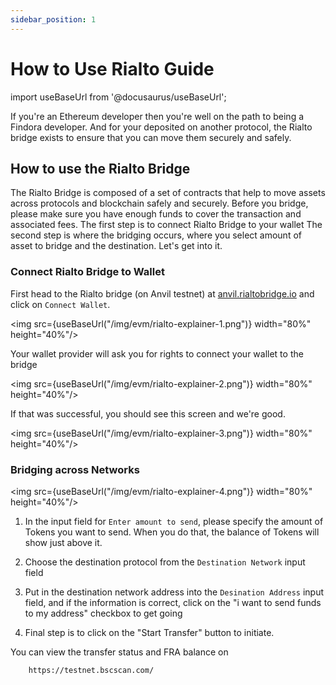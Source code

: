 ```yaml
---
sidebar_position: 1
---
```


# How to Use Rialto Guide


import useBaseUrl from '@docusaurus/useBaseUrl';

If you're an Ethereum developer then you're well on the path to being a Findora developer. And for your deposited on another protocol, the Rialto bridge exists to ensure that you can move them securely and safely. 

## How to use the Rialto Bridge

The Rialto Bridge is composed of a set of contracts that help to move assets across protocols and blockchain safely and securely. Before you bridge, please make sure you have enough funds to cover the transaction and associated fees. The first step is to connect Rialto Bridge to your wallet
The second step is where the bridging occurs, where you select amount of asset to bridge and the destination. Let's get into it.

### Connect Rialto Bridge to Wallet

First head to the Rialto bridge (on Anvil testnet) at [anvil.rialtobridge.io](https://anvil.rialtobridge.io/) and click on `Connect Wallet`. 

<img src={useBaseUrl("/img/evm/rialto-explainer-1.png")} width="80%" height="40%"/>

Your wallet provider will ask you for rights to connect your wallet to the bridge 


<img src={useBaseUrl("/img/evm/rialto-explainer-2.png")} width="80%" height="40%"/>

If that was successful, you should see this screen and we're good.

<img src={useBaseUrl("/img/evm/rialto-explainer-3.png")} width="80%" height="40%"/>

### Bridging across Networks

<img src={useBaseUrl("/img/evm/rialto-explainer-4.png")} width="80%" height="40%"/>

1. In the input field for `Enter amount to send`, please specify the amount of Tokens you want to send. When you do that, the balance of Tokens will show just above it.

2. Choose the destination protocol from the `Destination Network` input field

3. Put in the destination network address into the `Desination Address` input field, and if the information is correct, click on the "i want to send funds to my address" checkbox to get going

4. Final step is to click on the "Start Transfer" button to initiate.

You can view the transfer status and FRA balance on 

```
    https://testnet.bscscan.com/
```


